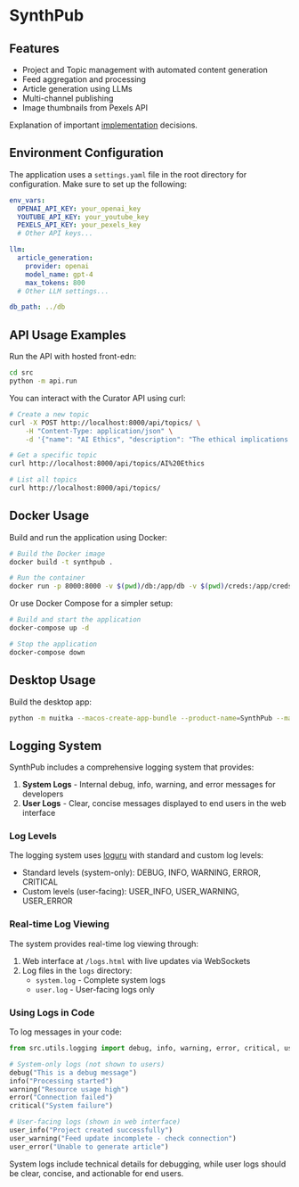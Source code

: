 # SynthPub

## Features

- Project and Topic management with automated content generation
- Feed aggregation and processing
- Article generation using LLMs
- Multi-channel publishing
- Image thumbnails from Pexels API

Explanation of important [implementation](IMPLEMENTATION.md) decisions.

## Environment Configuration

The application uses a `settings.yaml` file in the root directory for configuration. Make sure to set up the following:

```yaml
env_vars:
  OPENAI_API_KEY: your_openai_key
  YOUTUBE_API_KEY: your_youtube_key
  PEXELS_API_KEY: your_pexels_key
  # Other API keys...

llm:
  article_generation:
    provider: openai
    model_name: gpt-4
    max_tokens: 800
  # Other LLM settings...

db_path: ../db
```



## API Usage Examples

Run the API with hosted front-edn:

```bash
cd src
python -m api.run
```

You can interact with the Curator API using curl:

```bash
# Create a new topic
curl -X POST http://localhost:8000/api/topics/ \
    -H "Content-Type: application/json" \
    -d '{"name": "AI Ethics", "description": "The ethical implications of artificial intelligence in modern society"}'

# Get a specific topic
curl http://localhost:8000/api/topics/AI%20Ethics

# List all topics
curl http://localhost:8000/api/topics/
```

## Docker Usage

Build and run the application using Docker:

```bash
# Build the Docker image
docker build -t synthpub .

# Run the container
docker run -p 8000:8000 -v $(pwd)/db:/app/db -v $(pwd)/creds:/app/creds synthpub
```

Or use Docker Compose for a simpler setup:

```bash
# Build and start the application
docker-compose up -d

# Stop the application
docker-compose down
```



## Desktop Usage

Build the desktop app:

```bash
python -m nuitka --macos-create-app-bundle --product-name=SynthPub --macos-app-icon=./frontend/img/dpbtse_logo.icns --output-dir=dist ./src/desktop_app.py
```

## Logging System

SynthPub includes a comprehensive logging system that provides:

1. **System Logs** - Internal debug, info, warning, and error messages for developers
2. **User Logs** - Clear, concise messages displayed to end users in the web interface

### Log Levels

The logging system uses [loguru](https://github.com/Delgan/loguru) with standard and custom log levels:

- Standard levels (system-only): DEBUG, INFO, WARNING, ERROR, CRITICAL
- Custom levels (user-facing): USER_INFO, USER_WARNING, USER_ERROR

### Real-time Log Viewing

The system provides real-time log viewing through:

1. Web interface at `/logs.html` with live updates via WebSockets
2. Log files in the `logs` directory:
   - `system.log` - Complete system logs
   - `user.log` - User-facing logs only

### Using Logs in Code

To log messages in your code:

```python
from src.utils.logging import debug, info, warning, error, critical, user_info, user_warning, user_error

# System-only logs (not shown to users)
debug("This is a debug message")
info("Processing started")
warning("Resource usage high")
error("Connection failed")
critical("System failure")

# User-facing logs (shown in web interface)
user_info("Project created successfully")
user_warning("Feed update incomplete - check connection")
user_error("Unable to generate article")
```

System logs include technical details for debugging, while user logs should be clear, concise, and actionable for end users.